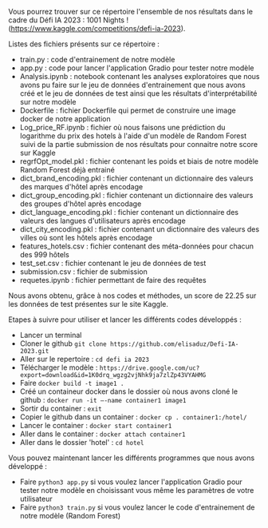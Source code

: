 Vous pourrez trouver sur ce répertoire l'ensemble de nos résultats dans le cadre du Défi IA 2023 : 1001 Nights ! (https://www.kaggle.com/competitions/defi-ia-2023).

Listes des fichiers présents sur ce répertoire : 
* train.py : code d'entrainement de notre modèle
* app.py : code pour lancer l'application Gradio pour tester notre modèle 
* Analysis.ipynb : notebook contenant les analyses exploratoires que nous avons pu faire sur le jeu de données d'entrainement que nous avons créé et le jeu de données de test ainsi que les résultats d'interprétabilité sur notre modèle
* Dockerfile : fichier Dockerfile qui permet de construire une image docker de notre application
* Log_price_RF.ipynb : fichier où nous faisons une prédiction du logarithme du prix des hotels à l'aide d'un modèle de Random Forest suivi de la partie submission de nos résultats pour connaitre notre score sur Kaggle  
* regrfOpt_model.pkl : fichier contenant les poids et biais de notre modèle Random Forest déjà entrainé
* dict_brand_encoding.pkl : fichier contenant un dictionnaire des valeurs des marques d'hôtel après encodage
* dict_group_encoding.pkl : fichier contenant un dictionnaire des valeurs des groupes d'hôtel après encodage
* dict_language_encoding.pkl : fichier contenant un dictionnaire des valeurs des langues d'utilisateurs après encodage
* dict_city_encoding.pkl : fichier contenant un dictionnaire des valeurs des villes où sont les hôtels après encodage
* features_hotels.csv : fichier contenant des méta-données pour chacun des 999 hôtels
* test_set.csv : fichier contenant le jeu de données de test
* submission.csv : fichier de submission
* requetes.ipynb : fichier permettant de faire des requêtes

Nous avons obtenu, grâce à nos codes et méthodes, un score de 22.25 sur les données de test présentes sur le site Kaggle.

Etapes à suivre pour utiliser et lancer les différents codes développés : 

* Lancer un terminal  
* Cloner le github `git clone https://github.com/elisaduz/Defi-IA-2023.git`
* Aller sur le repertoire : `cd defi ia 2023`
* Télécharger le modèle : `https://drive.google.com/uc?export=download&id=1K0drq_wgzg2vjNhk9ja7zlZp43VYAHMG`
* Faire `docker build -t image1 .`
* Créé un containeur docker dans le dossier où nous avons cloné le github : `docker run -it –-name container1 image1`
* Sortir du container : `exit` 
* Copier le github dans un container : `docker cp . container1:/hotel/`
* Lancer le container : `docker start container1`
* Aller dans le container : `docker attach container1`
* Aller dans le dossier 'hotel' : `cd hotel`

Vous pouvez maintenant lancer les différents programmes que nous avons développé : 

* Faire `python3 app.py` si vous voulez lancer l'application Gradio pour tester notre modèle en choisissant vous même les paramètres de votre utilisateur
* Faire `python3 train.py` si vous voulez lancer le code d'entrainement de notre modèle (Random Forest)
